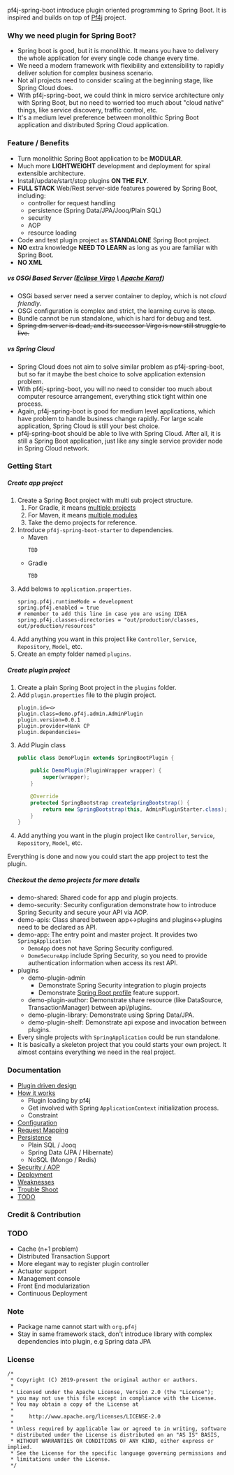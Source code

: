 pf4j-spring-boot introduce plugin oriented programming to Spring Boot. It is inspired and builds 
on top of [Pf4j](https://pf4j.org/) project. 

### Why we need plugin for Spring Boot?
* Spring boot is good, but it is monolithic. It means you have to delivery the whole application
for every single code change every time.
* We need a modern framework with flexibility and extensibility to rapidly deliver solution 
for complex business scenario. 
* Not all projects need to consider scaling at the beginning stage, like Spring Cloud does.
* With pf4j-spring-boot, we could think in micro service architecture only with Spring Boot,
but no need to worried too much about "cloud native" things, like service discovery, traffic control, etc.
* It's a medium level preference between monolithic Spring Boot application and distributed 
Spring Cloud application.

### Feature / Benefits
* Turn monolithic Spring Boot application to be **MODULAR**.
* Much more **LIGHTWEIGHT** development and deployment for spiral extensible architecture.
* Install/update/start/stop plugins **ON THE FLY**.
* **FULL STACK** Web/Rest server-side features powered by Spring Boot, including:
    * controller for request handling
    * persistence (Spring Data/JPA/Jooq/Plain SQL)
    * security
    * AOP
    * resource loading
* Code and test plugin project as **STANDALONE** Spring Boot project.
* **NO** extra knowledge **NEED TO LEARN** as long as you are familiar with Spring Boot.
* **NO XML**

##### vs OSGi Based Server ([Eclipse Virgo](https://www.eclipse.org/virgo/) \ [Apache Karaf](http://karaf.apache.org/))
* OSGi based server need a server container to deploy, which is not _cloud friendly_.
* OSGi configuration is complex and strict, the learning curve is steep.
* Bundle cannot be run standalone, which is hard for debug and test.
* ~~Spring dm server is dead, and its successor Virgo is now still struggle to live.~~ 

##### vs Spring Cloud
* Spring Cloud does not aim to solve similar problem as pf4j-spring-boot, but so far it maybe the 
best choice to solve application extension problem.
* With pf4j-spring-boot, you will no need to consider too much about computer resource arrangement, 
everything stick tight within one process.
* Again, pf4j-spring-boot is good for medium level applications, which have problem to handle business
change rapidly. For large scale application, Spring Cloud is still your best choice.
* pf4j-spring-boot should be able to live with Spring Cloud. After all, it is still a Spring Boot
application, just like any single service provider node in Spring Cloud network.

### Getting Start

##### Create app project
1. Create a Spring Boot project with multi sub project structure.
    1. For Gradle, it means [multiple projects](https://docs.gradle.org/current/userguide/intro_multi_project_builds.html)
    2. For Maven, it means [multiple modules](https://maven.apache.org/guides/mini/guide-multiple-modules.html)
    3. Take the demo projects for reference.
2. Introduce `pf4j-spring-boot-starter` to dependencies.
    * Maven
        ```
        TBD
        ```
    * Gradle
        ```
        TBD
        ```
4. Add belows to `application.properties`.
    ```
    spring.pf4j.runtimeMode = development
    spring.pf4j.enabled = true
    # remember to add this line in case you are using IDEA
    spring.pf4j.classes-directories = "out/production/classes, out/production/resources"
    ``` 
4. Add anything you want in this project like `Controller`, `Service`, `Repository`, `Model`, etc.
3. Create an empty folder named `plugins`.

##### Create plugin project
1. Create a plain Spring Boot project in the `plugins` folder. 
2. Add `plugin.properties` file to the plugin project.
    ```properties
    plugin.id=<>
    plugin.class=demo.pf4j.admin.AdminPlugin
    plugin.version=0.0.1
    plugin.provider=Hank CP
    plugin.dependencies=
    ```
3. Add Plugin class
    ```java
    public class DemoPlugin extends SpringBootPlugin {
    
        public DemoPlugin(PluginWrapper wrapper) {
            super(wrapper);
        }
    
        @Override
        protected SpringBootstrap createSpringBootstrap() {
            return new SpringBootstrap(this, AdminPluginStarter.class);
        }
    }
    ```
4. Add anything you want in the plugin project like `Controller`, `Service`, `Repository`, `Model`, etc.
 
Everything is done and now you could start the app project to test the plugin. 

##### Checkout the demo projects for more details
* demo-shared: Shared code for app and plugin projects.
* demo-security: Security configuration demonstrate how to introduce Spring Security and secure your 
API via AOP.
* demo-apis: Class shared between app\<-\>plugins and plugins\<-\>plugins need to be declared as API.
* demo-app: The entry point and master project. It provides two `SpringApplication`
    * `DemoApp` does not have Spring Security configured.
    * `DomeSecureApp` include Spring Security, so you need to provide authentication information
    when access its rest API.
* plugins
    * demo-plugin-admin
        * Demonstrate Spring Security integration to plugin projects
        * Demonstrate [Spring Boot profile](https://docs.spring.io/spring-boot/docs/current/reference/html/boot-features-profiles.html) 
        feature support.
    * demo-plugin-author: Demonstrate share resource (like DataSource, TransactionManager) between
    api/plugins.
    * demo-plugin-library: Demonstrate using Spring Data/JPA.
    * demo-plugin-shelf: Demonstrate api expose and invocation between plugins.
* Every single projects with `SpringApplication` could be run standalone.
* It is basically a skeleton project that you could starts your own project. It almost contains 
everything we need in the real project. 

### Documentation
* [Plugin driven design]()
* [How it works]()
    * Plugin loading by pf4j
    * Get involved with Spring `ApplicationContext` initialization process.
    * Constraint
* [Configuration]()
* [Request Mapping]()
* [Persistence]()
    * Plain SQL / Jooq
    * Spring Data (JPA / Hibernate)
    * NoSQL (Mongo / Redis)
* [Security / AOP]()
* [Deployment]()
* [Weaknesses]()
* [Trouble Shoot]()
* [TODO]()

### Credit & Contribution

### TODO
* Cache (n+1 problem)
* Distributed Transaction Support
* More elegant way to register plugin controller
* Actuator support
* Management console
* Front End modularization
* Continuous Deployment

### Note
* Package name cannot start with `org.pf4j`
* Stay in same framework stack, don't introduce library with complex dependencies into plugin, e.g Spring data JPA

### License 

```
/*
 * Copyright (C) 2019-present the original author or authors.
 *
 * Licensed under the Apache License, Version 2.0 (the "License");
 * you may not use this file except in compliance with the License.
 * You may obtain a copy of the License at
 *
 *     http://www.apache.org/licenses/LICENSE-2.0
 *
 * Unless required by applicable law or agreed to in writing, software
 * distributed under the License is distributed on an "AS IS" BASIS,
 * WITHOUT WARRANTIES OR CONDITIONS OF ANY KIND, either express or implied.
 * See the License for the specific language governing permissions and
 * limitations under the License.
 */
```